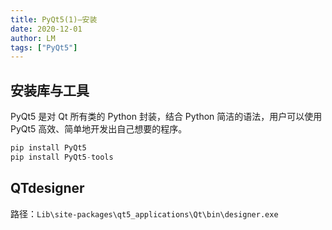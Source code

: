 ```yaml
---
title: PyQt5(1)—安装
date: 2020-12-01
author: LM
tags: ["PyQt5"]
---
```


## 安装库与工具

PyQt5 是对 Qt 所有类的 Python 封装，结合 Python 简洁的语法，用户可以使用 PyQt5 高效、简单地开发出自己想要的程序。

```python
pip install PyQt5
pip install PyQt5-tools
```

## QTdesigner

路径：`Lib\site-packages\qt5_applications\Qt\bin\designer.exe`